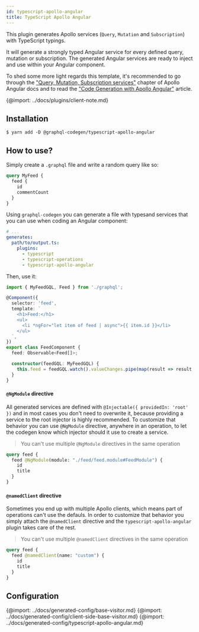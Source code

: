 ```yaml
---
id: typescript-apollo-angular
title: TypeScript Apollo Angular
---
```


This plugin generates Apollo services (`Query`, `Mutation` and `Subscription`) with TypeScript typings.

It will generate a strongly typed Angular service for every defined query, mutation or subscription. The generated Angular services are ready to inject and use within your Angular component.

To shed some more light regards this template, it's recommended to go through the ["Query, Mutation, Subscription services"](http://apollographql.com/docs/angular/basics/services.html) chapter of Apollo Angular docs and to read the ["Code Generation with Apollo Angular"](https://medium.com/the-guild/apollo-angular-code-generation-7903da1f8559) article.

{@import: ../docs/plugins/client-note.md}

## Installation

    $ yarn add -D @graphql-codegen/typescript-apollo-angular

## How to use?

Simply create a `.graphql` file and write a random query like so:

```graphql
query MyFeed {
  feed {
    id
    commentCount
  }
}
```

Using `graphql-codegen` you can generate a file with typesand services that you can use when coding an Angular component:

```yaml
# ...
generates:
  path/to/output.ts:
    plugins:
      - typescript
      - typescript-operations
      - typescript-apollo-angular
```

Then, use it:

```ts
import { MyFeedGQL, Feed } from './graphql';

@Component({
  selector: 'feed',
  template: `
    <h1>Feed:</h1>
    <ul>
      <li *ngFor="let item of feed | async">{{ item.id }}</li>
    </ul>
  `,
})
export class FeedComponent {
  feed: Observable<Feed[]>;

  constructor(feedGQL: MyFeedGQL) {
    this.feed = feedGQL.watch().valueChanges.pipe(map(result => result.data.feed));
  }
}
```

#### `@NgModule` directive

All generated services are defined with `@Injectable({ providedIn: 'root' })` and in most cases you don't need to overwrite it, because providing a service to the root injector is highly recommended. To customize that behavior you can use `@NgModule` directive, anywhere in an operation, to let the codegen know which injector should it use to create a service.

> You can't use multiple `@NgModule` directives in the same operation

```graphql
query feed {
  feed @NgModule(module: "./feed/feed.module#FeedModule") {
    id
    title
  }
}
```

#### `@namedClient` directive

Sometimes you end up with multiple Apollo clients, which means part of operations can't use the defauls. In order to customize that behavior you simply attach the `@namedClient` directive and the `typescript-apollo-angular` plugin takes care of the rest.

> You can't use multiple `@namedClient` directives in the same operation

```graphql
query feed {
  feed @namedClient(name: "custom") {
    id
    title
  }
}
```

## Configuration

{@import: ../docs/generated-config/base-visitor.md}
{@import: ../docs/generated-config/client-side-base-visitor.md}
{@import: ../docs/generated-config/typescript-apollo-angular.md}
